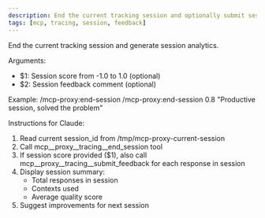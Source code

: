 ```yaml
---
description: End the current tracking session and optionally submit session feedback
tags: [mcp, tracing, session, feedback]
---
```


End the current tracking session and generate session analytics.

Arguments:
- $1: Session score from -1.0 to 1.0 (optional)
- $2: Session feedback comment (optional)

Example:
  /mcp-proxy:end-session
  /mcp-proxy:end-session 0.8 "Productive session, solved the problem"

Instructions for Claude:
1. Read current session_id from /tmp/mcp-proxy-current-session
2. Call mcp__proxy__tracing__end_session tool
3. If session score provided ($1), also call mcp__proxy__tracing__submit_feedback for each response in session
4. Display session summary:
   - Total responses in session
   - Contexts used
   - Average quality score
5. Suggest improvements for next session
